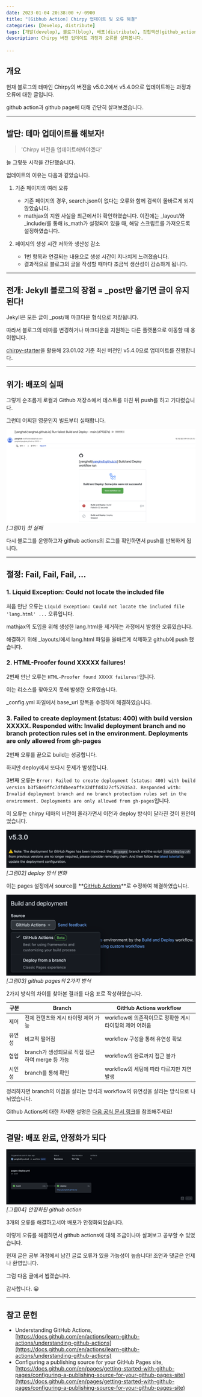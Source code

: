 ```yaml
---
date: 2023-01-04 20:38:00 +/-0900
title: "[Gibhub Action] Chirpy 업데이트 및 오류 해결"
categories: [Develop, distribute]
tags: [개발(develop), 블로그(blog), 배포(distribute), 깃헙액션(github_action), 깃헙페이지(github_page)]
description: Chirpy 버전 업데이트 과정과 오류를 살펴봅니다.

---
```

## 개요
현재 블로그의 테마인 Chirpy의 버전을 v5.0.2에서 v5.4.0으로 업데이트하는 과정과 오류에 대한 글입니다.

github action과 github page에 대해 간단히 살펴보겠습니다.

---
## 발단: 테마 업데이트를 해보자!

> 'Chirpy 버전을 업데이트해봐야겠다'

늘 그렇듯 시작을 간단했습니다.

업데이트의 이유는 다음과 같았습니다.

1. 기존 페이지의 여러 오류
    - 기존 페이지의 경우, search.json이 없다는 오류와 함께 검색이 올바르게 되지 않았습니다.
    - mathjax의 지원 사실을 최근에서야 확인하였습니다. 이전에는 _layout/와 _include/를 통해 is_math가 설정되어 있을 때, 해당 스크립트를 가져오도록 설정하였습니다.

2. 페이지의 생성 시간 저하와 생산성 감소
    - 1번 항목과 연결되는 내용으로 생성 시간이 지나치게 느려졌습니다.
    - 결과적으로 블로그의 글을 작성할 때마다 조금씩 생산성이 감소하게 됩니다.

---
## 전개: Jekyll 블로그의 장점 = _post만 옮기면 글이 유지된다!

Jekyll은 모든 글이 _post/에 마크다운 형식으로 저장됩니다.

따라서 블로그의 테마를 변경하거나 마크다운을 지원하는 다른 플랫폼으로 이동할 때 용이합니다.

[chirpy-starter](https://github.com/cotes2020/chirpy-starter)을 활용해 23.01.02 기준 최신 버전인 v5.4.0으로 업데이트를 진행합니다.

---
## 위기: 배포의 실패

그렇게 순조롭게 로컬과 Github 저장소에서 테스트를 마친 뒤 push를 하고 기다렸습니다.

그런데 어찌된 영문인지 빌드부터 실패합니다.

![첫 실패](/assets/img/develop/3002/3002_01_first_fail.png)
_[그림01] 첫 실패_

다시 블로그를 운영하고자 github actions의 로그를 확인하면서 push를 반복하게 됩니다.

---
## 절정: Fail, Fail, Fail, ...

### 1. Liquid Exception: Could not locate the included file

처음 만난 오류는 ```Liquid Exception: Could not locate the included file 'lang.html' ...``` 오류입니다.

mathjax의 도입을 위해 생성한 lang.html을 제거하는 과정에서 발생한 오류였습니다.

해결하기 위해 _layouts/에서 lang.html 파일을 올바르게 삭제하고 github에 push 했습니다.

### 2. HTML-Proofer found XXXXX failures!

2번째 만난 오류는 ```HTML-Proofer found XXXXX failures!```입니다.

이는 리소스를 찾아오지 못해 발생한 오류였습니다.

_config.yml 파일에서 base_url 항목을 수정하여 해결하였습니다.

### 3. Failed to create deployment (status: 400) with build version XXXXX. Responded with: Invalid deployment branch and no branch protection rules set in the environment. Deployments are only allowed from gh-pages

2번째 오류를 끝으로 build는 성공합니다.

하지만 deploy에서 또다시 문제가 발생합니다.

3번째 오류는 ```Error: Failed to create deployment (status: 400) with build version b3f58e0ffc7dfdbeeaffe32dffdd327cf52935a3. Responded with: Invalid deployment branch and no branch protection rules set in the environment. Deployments are only allowed from gh-pages```입니다.

이 오류는 chirpy 테마의 버전이 올라가면서 이전과 deploy 방식이 달라진 것이 원인이었습니다.

![chirpy deploy 변화](/assets/img/develop/3002/3002_02_chirpy_deploy_change.png)
_[그림02] deploy 방식 변화_

이는 pages 설정에서 source를 **<u>GitHub Actions</u>**로 수정하여 해결하였습니다.

![github pages의 2가지 방식](/assets/img/develop/3002/3002_03_github_pages_source.png)
_[그림03] github pages의 2가지 방식_

2가지 방식의 차이를 찾아본 결과를 다음 표로 작성하였습니다.

|구분|Branch|GitHub Actions workflow|
|---|---|---|
|제어|전체 컨텐츠와 게시 타이밍 제어 가능|workflow에 의존적이므로 정확한 게시 타이밍의 제어 어려움|
|유연성|비교적 떨어짐|workflow 구성을 통해 유연성 확보|
|협업|branch가 생성되므로 직접 접근하여 merge 등 가능|workflow의 완료까지 접근 불가|
|시인성|branch를 통해 확인|workflow의 세팅에 따라 다르지만 지연 발생|

정리하자면 branch의 이점을 살리는 방식과 workflow의 유연성을 살리는 방식으로 나뉘었습니다.

Github Actions에 대한 자세한 설명은 [다음 공식 문서 링크](https://docs.github.com/en/actions/learn-github-actions/understanding-github-actions)를 참조해주세요!

---
## 결말: 배포 완료, 안정화가 되다

![안정화된 github action](/assets/img/develop/3002/3002_04_github_action_result.png)
_[그림04] 안정화된 github action_

3개의 오류를 해결하고서야 배포가 안정화되었습니다.

이렇게 오류를 해결하면서 github actions에 대해 조금이나마 살펴보고 공부할 수 있었습니다.

현재 글은 공부 과정에서 남긴 글로 오류가 있을 가능성이 높습니다! 조언과 댓글은 언제나 환영입니다.

그럼 다음 글에서 뵙겠습니다.

감사합니다. 😀

---
## 참고 문헌
- Understanding GitHub Actions, [https://docs.github.com/en/actions/learn-github-actions/understanding-github-actions](https://docs.github.com/en/actions/learn-github-actions/understanding-github-actions)
- Configuring a publishing source for your GitHub Pages site, [https://docs.github.com/en/pages/getting-started-with-github-pages/configuring-a-publishing-source-for-your-github-pages-site](https://docs.github.com/en/pages/getting-started-with-github-pages/configuring-a-publishing-source-for-your-github-pages-site)
